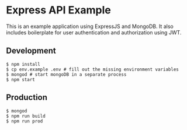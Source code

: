 # Express API Example

This is an example application using ExpressJS and MongoDB. It also includes boilerplate for user authentication and authorization using JWT.

## Development

```
$ npm install
$ cp env.example .env # fill out the missing environment variables
$ mongod # start mongoDB in a separate process
$ npm start
```

## Production

```
$ mongod
$ npm run build
$ npm run prod
```
